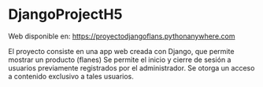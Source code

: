 # DjangoProjectH5
Web disponible en: <a href="https://proyectodjangoflans.pythonanywhere.com" rel="nofollow">https://proyectodjangoflans.pythonanywhere.com</a>

El proyecto consiste en una app web creada con Django, que permite mostrar un producto (flanes)
Se permite el inicio y cierre de sesión a usuarios previamente registrados por el administrador.
Se otorga un acceso a contenido exclusivo a tales usuarios.
